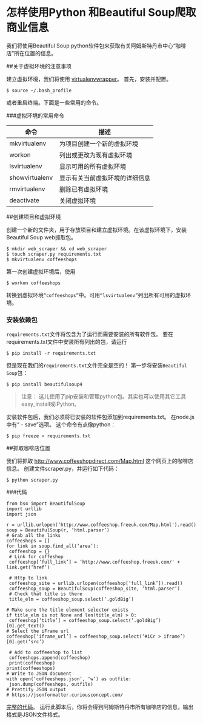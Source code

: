 # 怎样使用Python 和Beautiful Soup爬取商业信息

我们将使用Beautiful Soup python软件包来获取有关阿姆斯特丹市中心“咖啡店”所在位置的信息。

##关于虚拟环境的注意事项

建立虚拟环境，我们将使用 [virtualenvwrapper](https://virtualenvwrapper.readthedocs.org/en/latest/)。 首先，安装并配置。

    $ source ~/.bash_profile

或者重启终端。下面是一些常用的命令。

###虚拟环境的常用命令

| 命令 | 描述 |
| ------ | ------ |
|mkvirtualenv | 为项目创建一个新的虚拟环境|
|workon | 列出或更改为现有虚拟环境|
|lsvirtualenv | 显示可用的所有虚拟环境|
|showvirtualenv | 显示有关当前虚拟环境的详细信息|
|rmvirtualenv | 删除已有虚拟环境|
|deactivate | 关闭虚拟环境 |

##创建项目和虚拟环境

创建一个新的文件夹，用于存放项目和建立虚拟环境。在该虚拟环境下，安装Beautiful Soup web抓取包。

    $ mkdir web_scraper && cd web_scraper
    $ touch scraper.py requirements.txt
    $ mkvirtualenv coffeeshops

第一次创建虚拟环境后，使用

    $ workon coffeeshops

转换到虚拟环境`“coffeeshops”`中。可用`“lsvirtualenv”`列出所有可用的虚拟环境。

### 安装依赖包

`requirements.txt`文件将包含为了运行而需要安装的所有软件包。 要在requirements.txt文件中安装所有列出的包，请运行

    $ pip install -r requirements.txt

但是现在我们的`requirements.txt`文件完全是空的！ 第一步将安装`Beautiful Soup`包：

    $ pip install beautifulsoup4

>注意： 这儿使用了pip安装和管理python包。其实也可以使用其它工具easy_install或iPython。

安装软件包后，我们必须将已安装的软件包添加到requirements.txt。 在node.js中有“ - save”选项。 这个命令有点像python：

    $ pip freeze > requirements.txt

##抓取咖啡店位置

我们将抓取 http://www.coffeeshopdirect.com/Map.html 这个网页上的咖啡店信息。 创建文件scraper.py，并运行如下代码：

    $ python scraper.py

###代码

    from bs4 import BeautifulSoup
    import urllib
    import json

    r = urllib.urlopen(‘http://www.coffeeshop.freeuk.com/Map.html').read()
    soup = BeautifulSoup(r, ‘html.parser’)
    # Grab all the links
    coffeeshops = []
    for link in soup.find_all(‘area’):
     coffeeshop = {}
     # Link for coffeshop
     coffeeshop[‘full_link’] = ‘http://www.coffeeshop.freeuk.com/' + link.get(‘href’)

     # Http to link
     coffeeshop_site = urllib.urlopen(coffeeshop[‘full_link’]).read()
     coffeeshop_soup = BeautifulSoup(coffeeshop_site, ‘html.parser’)
     # Check that title is there
     title_elm = coffeeshop_soup.select(‘.goldBig’)

    # Make sure the title element selector exists
    if title_elm is not None and len(title_elm) > 0:
     coffeeshop[‘title’] = coffeeshop_soup.select(‘.goldBig’)[0].get_text()
    # Select the iFrame url
    coffeeshop[‘iframe_url’] = coffeeshop_soup.select(‘#iCr > iframe’)[0].get(‘src’)

     # Add to coffeeshop to list
     coffeeshops.append(coffeeshop)
     print(coffeeshop)
    print(coffeeshops)
    # Write to JSON document
    with open(‘coffeeshops.json’, ‘w’) as outfile:
     json.dump(coffeeshops, outfile)
    # Prettify JSON output
    # https://jsonformatter.curiousconcept.com/

[完整的代码](https://github.com/cleechtech/coffeeshopsinamsterdam/blob/master/web_scraper/scraper.py)。 运行此脚本后，你将会得到阿姆斯特丹市所有咖啡店的信息，输出格式是JSON文件格式。